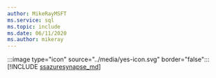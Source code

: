 ```yaml
---
author: MikeRayMSFT
ms.service: sql
ms.topic: include
ms.date: 06/11/2020
ms.author: mikeray
---
```


:::image type="icon" source="../media/yes-icon.svg" border="false"::: [!INCLUDE [ssazuresynapse_md](../ssazuresynapse_md.md)]

